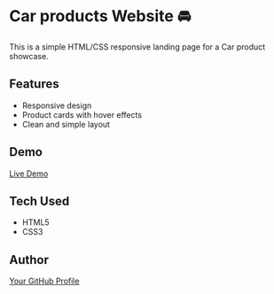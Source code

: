 # Car products Website 🚘

This is a simple HTML/CSS responsive landing page for a Car product showcase.

## Features
- Responsive design
- Product cards with hover effects
- Clean and simple layout

## Demo
[Live Demo](https://rahaxo.github.io/procar/)

## Tech Used
- HTML5
- CSS3

## Author
[Your GitHub Profile](https://github.com/rahaxo)
